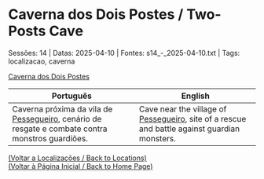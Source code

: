 
# Caverna dos Dois Postes / Two-Posts Cave

Sessões: 14 | Datas: 2025-04-10 | Fontes: s14_-_2025-04-10.txt | Tags: localizacao, caverna

[Caverna dos Dois Postes](caverna_dos_dois_postes.png)

| Português | English |
|-----------|---------|
| Caverna próxima da vila de [Pessegueiro](vila_de_pessegueiro.md), cenário de resgate e combate contra monstros guardiões. | Cave near the village of [Pessegueiro](vila_de_pessegueiro.md), site of a rescue and battle against guardian monsters. |

[(Voltar a Localizações / Back to Locations)](localizacoes.md)  
[(Voltar à Página Inicial / Back to Home Page)](home.md)

